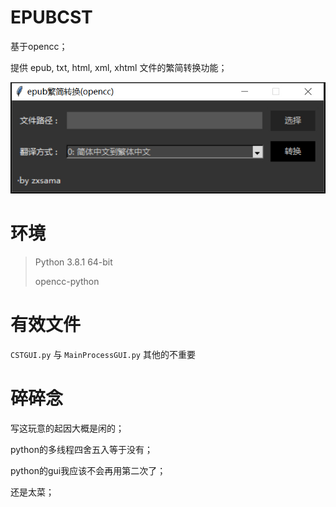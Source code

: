 # EPUBCST
基于opencc；

提供 epub, txt, html, xml, xhtml 文件的繁简转换功能；

![ ](https://raw.githubusercontent.com/zxsama/epubcst/master/File/epubcst.jpg)
# 环境
> Python 3.8.1 64-bit
> 
> opencc-python

# 有效文件
`CSTGUI.py` 与 `MainProcessGUI.py`
其他的不重要

# 碎碎念
写这玩意的起因大概是闲的；

python的多线程四舍五入等于没有；

python的gui我应该不会再用第二次了；

还是太菜；
